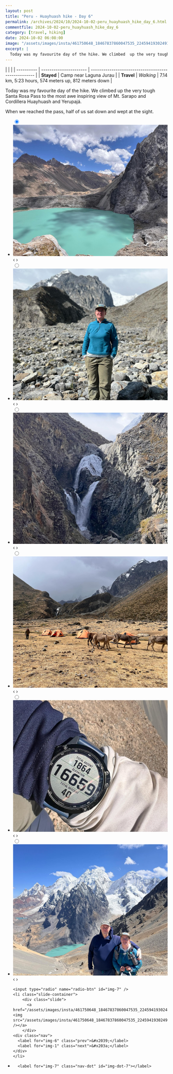 ```yaml
---
layout: post
title: "Peru - Huayhuash hike - Day 6"
permalink: /archives/2024/10/2024-10-02-peru_huayhuash_hike_day_6.html
commentfile: 2024-10-02-peru_huayhuash_hike_day_6
category: [travel, hiking]
date: 2024-10-02 06:08:00
image: "/assets/images/insta/461750648_18467837860047535_224594193024912711_n_17978812391772162.jpg"
excerpt: |
  Today was my favourite day of the hike. We climbed  up the very tough Santa Rosa Pass to the most awe inspiring view.
---
```


|            |                        |
| ---------- | ---------------------- | --------------------------------------------------- |
| **Stayed** | Camp near Laguna Jurau |
| **Travel** | _Walking_              | 7.14 km, 5:23 hours, 574 meters up, 812 meters down |

Today was my favourite day of the hike. We climbed up the very tough Santa Rosa Pass to the most awe inspiring view of Mt. Sarapo and Cordillera Huayhuash and Yerupajá.

When we reached the pass, half of us sat down and wept at the sight.

<ul class="slides">
    <input type="radio" name="radio-btn" id="img-1" checked="checked" />
    <li class="slide-container">
        <div class="slide">
          <a href="/assets/images/insta/462425520_18467837890047535_7405112052622636082_n_17867359653219212.jpg"><img src="/assets/images/insta/462425520_18467837890047535_7405112052622636082_n_17867359653219212.jpg" /></a>
        </div>
    <div class="nav">
      <label for="img-7" class="prev">&#x2039;</label>
      <label for="img-2" class="next">&#x203a;</label>
    </div>
    </li>
        <input type="radio" name="radio-btn" id="img-2"  />
    <li class="slide-container">
        <div class="slide">
          <a href="/assets/images/insta/462364872_18467837899047535_8457201956573037364_n_18043206829877578.jpg"><img src="/assets/images/insta/462364872_18467837899047535_8457201956573037364_n_18043206829877578.jpg" /></a>
        </div>
    <div class="nav">
      <label for="img-1" class="prev">&#x2039;</label>
      <label for="img-3" class="next">&#x203a;</label>
    </div>
    </li>
        <input type="radio" name="radio-btn" id="img-3"  />
    <li class="slide-container">
        <div class="slide">
          <a href="/assets/images/insta/462100158_18467837920047535_3753060402748653602_n_18031494713362258.jpg"><img src="/assets/images/insta/462100158_18467837920047535_3753060402748653602_n_18031494713362258.jpg" /></a>
        </div>
    <div class="nav">
      <label for="img-2" class="prev">&#x2039;</label>
      <label for="img-4" class="next">&#x203a;</label>
    </div>
    </li>
        <input type="radio" name="radio-btn" id="img-4"  />
    <li class="slide-container">
        <div class="slide">
          <a href="/assets/images/insta/462365228_18467837932047535_2088421169743112586_n_17916501281902654.jpg"><img src="/assets/images/insta/462365228_18467837932047535_2088421169743112586_n_17916501281902654.jpg" /></a>
        </div>
    <div class="nav">
      <label for="img-3" class="prev">&#x2039;</label>
      <label for="img-5" class="next">&#x203a;</label>
    </div>
    </li>
        <input type="radio" name="radio-btn" id="img-5"  />
    <li class="slide-container">
        <div class="slide">
          <a href="/assets/images/insta/462457698_18467837941047535_547208142495076733_n_18043677692012679.jpg"><img src="/assets/images/insta/462457698_18467837941047535_547208142495076733_n_18043677692012679.jpg" /></a>
        </div>
    <div class="nav">
      <label for="img-4" class="prev">&#x2039;</label>
      <label for="img-6" class="next">&#x203a;</label>
    </div>
    </li>
        <input type="radio" name="radio-btn" id="img-6"  />
    <li class="slide-container">
        <div class="slide">
          <a href="/assets/images/insta/462573840_18467837950047535_5961319002696339247_n_18067407868720562.jpg"><img src="/assets/images/insta/462573840_18467837950047535_5961319002696339247_n_18067407868720562.jpg" /></a>
        </div>
    <div class="nav">
      <label for="img-5" class="prev">&#x2039;</label>
      <label for="img-7" class="next">&#x203a;</label>
    </div>
    </li>
    
    <input type="radio" name="radio-btn" id="img-7" />
    <li class="slide-container">
        <div class="slide">
          <a href="/assets/images/insta/461750648_18467837860047535_224594193024912711_n_17978812391772162.jpg"><img src="/assets/images/insta/461750648_18467837860047535_224594193024912711_n_17978812391772162.jpg" /></a>
        </div>
    <div class="nav">
      <label for="img-6" class="prev">&#x2039;</label>
      <label for="img-1" class="next">&#x203a;</label>
    </div>
    </li>
			
<li class="nav-dots">
      <label for="img-1" class="nav-dot" id="img-dot-1"></label>
      <label for="img-2" class="nav-dot" id="img-dot-2"></label>
      <label for="img-3" class="nav-dot" id="img-dot-3"></label>
      <label for="img-4" class="nav-dot" id="img-dot-4"></label>
      <label for="img-5" class="nav-dot" id="img-dot-5"></label>
      <label for="img-6" class="nav-dot" id="img-dot-6"></label>

      <label for="img-7" class="nav-dot" id="img-dot-7"></label>

</li>
</ul>
